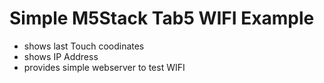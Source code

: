 # Simple M5Stack Tab5 WIFI Example

* shows last Touch coodinates
* shows IP Address
* provides simple webserver to test WIFI